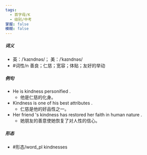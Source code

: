 ```yaml
---
tags:
  - 首字母/K
  - 级别/中考
掌握: false
模糊: false
---
```

##### 词义
- 英：/ˈkaɪndnəs/； 美：/ˈkaɪndnəs/
- #词性/n  善良；仁慈；宽容；体贴；友好的举动
##### 例句
- He is kindness personified .
	- 他是仁慈的化身。
- Kindness is one of his best attributes .
	- 仁慈是他的好品性之一。
- Her friend 's kindness has restored her faith in human nature .
	- 她朋友的善意使她恢复了对人性的信心。
##### 形态
- #形态/word_pl kindnesses

